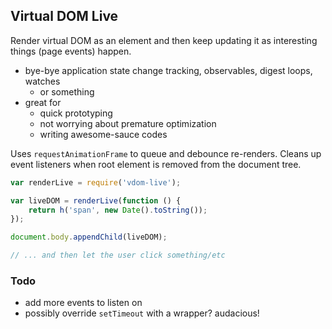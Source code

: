 Virtual DOM Live
----------------

Render virtual DOM as an element and then keep updating it as interesting things (page events) happen.

* bye-bye application state change tracking, observables, digest loops, watches
    * or something
* great for
    * quick prototyping
    * not worrying about premature optimization
    * writing awesome-sauce codes

Uses `requestAnimationFrame` to queue and debounce re-renders. Cleans up event listeners when root element is removed from the document tree.

```js
var renderLive = require('vdom-live');

var liveDOM = renderLive(function () {
    return h('span', new Date().toString());
});

document.body.appendChild(liveDOM);

// ... and then let the user click something/etc
```

### Todo

* add more events to listen on
* possibly override `setTimeout` with a wrapper? audacious!
